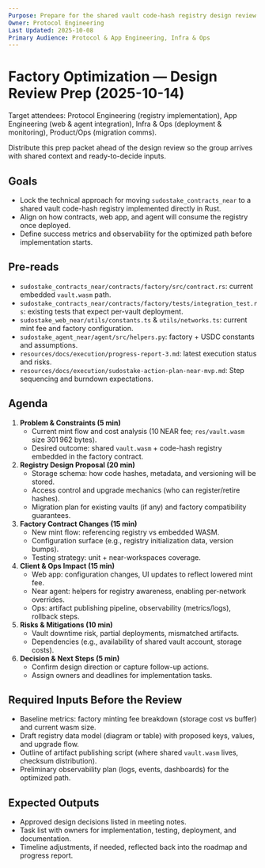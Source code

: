 ```yaml
---
Purpose: Prepare for the shared vault code-hash registry design review.
Owner: Protocol Engineering
Last Updated: 2025-10-08
Primary Audience: Protocol & App Engineering, Infra & Ops
---
```


# Factory Optimization — Design Review Prep (2025-10-14)

Target attendees: Protocol Engineering (registry implementation), App Engineering (web & agent integration), Infra & Ops (deployment & monitoring), Product/Ops (migration comms).

Distribute this prep packet ahead of the design review so the group arrives with shared context and ready-to-decide inputs.

## Goals
- Lock the technical approach for moving `sudostake_contracts_near` to a shared vault code-hash registry implemented directly in Rust.
- Align on how contracts, web app, and agent will consume the registry once deployed.
- Define success metrics and observability for the optimized path before implementation starts.

## Pre-reads
- `sudostake_contracts_near/contracts/factory/src/contract.rs`: current embedded `vault.wasm` path.
- `sudostake_contracts_near/contracts/factory/tests/integration_test.rs`: existing tests that expect per-vault deployment.
- `sudostake_web_near/utils/constants.ts` & `utils/networks.ts`: current mint fee and factory configuration.
- `sudostake_agent_near/agent/src/helpers.py`: factory + USDC constants and assumptions.
- `resources/docs/execution/progress-report-3.md`: latest execution status and risks.
- `resources/docs/execution/sudostake-action-plan-near-mvp.md`: Step sequencing and burndown expectations.

## Agenda
1. **Problem & Constraints (5 min)**
   - Current mint flow and cost analysis (10 NEAR fee; `res/vault.wasm` size 301 962 bytes).
   - Desired outcome: shared `vault.wasm` + code-hash registry embedded in the factory contract.
2. **Registry Design Proposal (20 min)**
   - Storage schema: how code hashes, metadata, and versioning will be stored.
   - Access control and upgrade mechanics (who can register/retire hashes).
   - Migration plan for existing vaults (if any) and factory compatibility guarantees.
3. **Factory Contract Changes (15 min)**
   - New mint flow: referencing registry vs embedded WASM.
   - Configuration surface (e.g., registry initialization data, version bumps).
   - Testing strategy: unit + near-workspaces coverage.
4. **Client & Ops Impact (15 min)**
   - Web app: configuration changes, UI updates to reflect lowered mint fee.
   - Near agent: helpers for registry awareness, enabling per-network overrides.
   - Ops: artifact publishing pipeline, observability (metrics/logs), rollback steps.
5. **Risks & Mitigations (10 min)**
   - Vault downtime risk, partial deployments, mismatched artifacts.
   - Dependencies (e.g., availability of shared vault account, storage costs).
6. **Decision & Next Steps (5 min)**
   - Confirm design direction or capture follow-up actions.
   - Assign owners and deadlines for implementation tasks.

## Required Inputs Before the Review
- Baseline metrics: factory minting fee breakdown (storage cost vs buffer) and current wasm size.
- Draft registry data model (diagram or table) with proposed keys, values, and upgrade flow.
- Outline of artifact publishing script (where shared `vault.wasm` lives, checksum distribution).
- Preliminary observability plan (logs, events, dashboards) for the optimized path.

## Expected Outputs
- Approved design decisions listed in meeting notes.
- Task list with owners for implementation, testing, deployment, and documentation.
- Timeline adjustments, if needed, reflected back into the roadmap and progress report.

